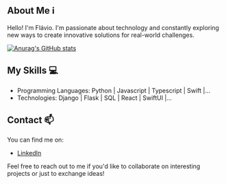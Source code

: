 ## About Me ℹ️
Hello! I'm Flávio. I'm passionate about technology and constantly exploring new ways to create innovative solutions for real-world challenges.

[![Anurag's GitHub stats](https://github-readme-stats.vercel.app/api?username=flaviosalesv&show_icons=true&theme=dark)](https://gituhub.com/anuraghazra/github-readme-stats)

## My Skills 💻
- Programming Languages: Python | Javascript | Typescript | Swift |...
- Technologies: Django | Flask | SQL | React | SwiftUI |...

## Contact 📫
You can find me on:
- [LinkedIn](https://www.linkedin.com/in/flaviosalesv/)

Feel free to reach out to me if you'd like to collaborate on interesting projects or just to exchange ideas!
